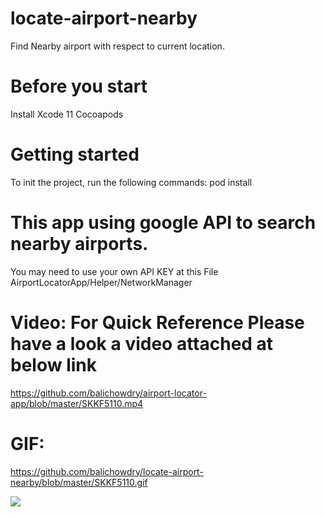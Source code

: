 # locate-airport-nearby
Find Nearby airport with respect to current location. 

# Before you start
Install Xcode 11
Cocoapods 

# Getting started
To init the project, run the following commands:
pod install

# This app using google API to search nearby airports.
You may need to use your own API KEY at this File AirportLocatorApp/Helper/NetworkManager

# Video: For Quick Reference Please have a look a video attached at below link
https://github.com/balichowdry/airport-locator-app/blob/master/SKKF5110.mp4

# GIF: 
https://github.com/balichowdry/locate-airport-nearby/blob/master/SKKF5110.gif

![](SKKF5110.gif)
